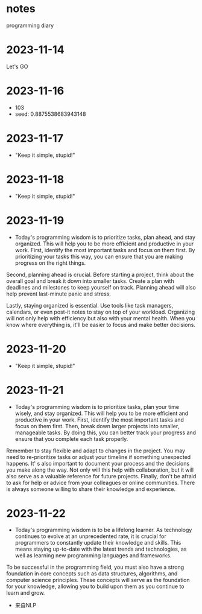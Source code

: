 # notes
programming diary
# 2023-11-14
Let's GO

# 2023-11-16
- 103
- seed: 0.8875538683943148

# 2023-11-17
- "Keep it simple, stupid!"

# 2023-11-18
- "Keep it simple, stupid!"

# 2023-11-19
- Today's programming wisdom is to prioritize tasks, plan ahead, and stay organized. This will help you to be more efficient and productive in your work. First, identify the most important tasks and focus on them first. By prioritizing your tasks this way, you can ensure that you are making progress on the right things.

Second, planning ahead is crucial. Before starting a project, think about the overall goal and break it down into smaller tasks. Create a plan with deadlines and milestones to keep yourself on track. Planning ahead will also help prevent last-minute panic and stress. 
 <p>
Lastly, staying organized is essential. Use tools like task managers, calendars, or even post-it notes to stay on top of your workload. Organizing will not only help with efficiency but also with your mental health. When you know where everything is, it'll be easier to focus and make better decisions.

# 2023-11-20
- "Keep it simple, stupid!"

# 2023-11-21
- Today's programming wisdom is to prioritize tasks, plan your time wisely, and stay organized. This will help you to be more efficient and productive in your work. First, identify the most important tasks and focus on them first. Then, break down larger projects into smaller, manageable tasks. By doing this, you can better track your progress and ensure that you complete each task properly.

Remember to stay flexible and adapt to changes in the project. You may need to re-prioritize tasks or adjust your timeline if something unexpected happens. It' s also important to document your process and the decisions you make along the way. Not only will this help with collaboration, but it will also serve as a valuable reference for future projects. Finally, don't be afraid to ask for help or advice from your colleagues or online communities. There is always someone willing to share their knowledge and experience.

# 2023-11-22
- Today's programming wisdom is to be a lifelong learner. As technology continues to evolve at an unprecedented rate, it is crucial for programmers to constantly update their knowledge and skills. This means staying up-to-date with the latest trends and technologies, as well as learning new programming languages and frameworks.

To be successful in the programming field, you must also have a strong foundation in core concepts such as data structures, algorithms, and computer science principles. These concepts will serve as the foundation for your knowledge, allowing you to build upon them as you continue to learn and grow. 
 - 来自NLP
